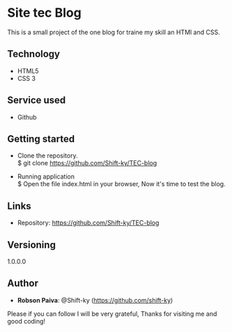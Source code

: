 # Site tec Blog
This is a small project of the one blog for traine my skill an HTMl and CSS.
## Technology
* HTML5
* CSS 3

## Service used
* Github

## Getting started
* Clone the repository. <br>
$ git clone https://github.com/Shift-ky/TEC-blog

* Running application <br>
$  Open the file index.html in your browser, Now it's time to test the blog.

## Links

* Repository: https://github.com/Shift-ky/TEC-blog

## Versioning
1.0.0.0

## Author
* <Strong>Robson Paiva</strong>: @Shift-ky (https://github.com/shift-ky)


Please if you can follow I will be very grateful, Thanks for visiting me and good coding!
 
